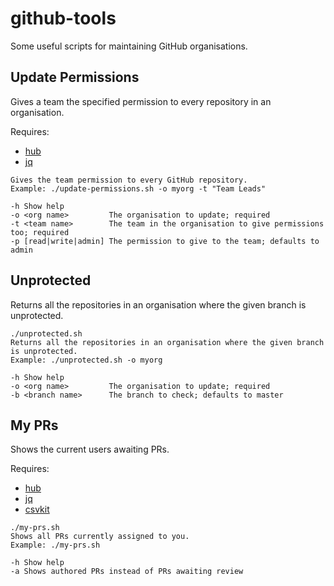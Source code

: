 github-tools
============

Some useful scripts for maintaining GitHub organisations.

Update Permissions
------------------
Gives a team the specified permission to every repository in an organisation. 

Requires:

* [hub](https://hub.github.com)
* [jq](https://stedolan.github.io/jq/)

```
Gives the team permission to every GitHub repository.
Example: ./update-permissions.sh -o myorg -t "Team Leads"
 
-h Show help
-o <org name>         The organisation to update; required
-t <team name>        The team in the organisation to give permissions too; required
-p [read|write|admin] The permission to give to the team; defaults to admin
```

Unprotected
-----------

Returns all the repositories in an organisation where the given branch is unprotected.

```
./unprotected.sh
Returns all the repositories in an organisation where the given branch is unprotected.
Example: ./unprotected.sh -o myorg 
 
-h Show help
-o <org name>         The organisation to update; required
-b <branch name>      The branch to check; defaults to master

```

My PRs
------
Shows the current users awaiting PRs.

Requires:

* [hub](https://hub.github.com)
* [jq](https://stedolan.github.io/jq/)
* [csvkit](https://github.com/wireservice/csvkit)

```
./my-prs.sh
Shows all PRs currently assigned to you.
Example: ./my-prs.sh
 
-h Show help
-a Shows authored PRs instead of PRs awaiting review
```
